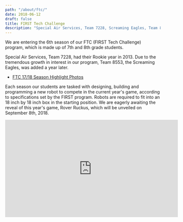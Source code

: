 ```yaml
---
path: "/about/ftc/"
date: 2018-06-12
draft: false
title: FIRST Tech Challenge
description: "Special Air Services, Team 7228, Screaming Eagles, Team 8553 and Spittin' Kittens, Team 15106 are our First Tech Challenge teams."
---
```


We are entering the 6th season of our FTC (FIRST Tech Challenge) program, which is made up of 7th and 8th grade students.
<!--more-->

Special Air Services, Team 7228, had their Rookie year in 2013.  Due to the tremendous growth in interest in our program, Team 8553, the Screaming Eagles, was added a year later.

- [FTC 17/18 Season Highlight Photos](https://photos.app.goo.gl/72AIxOVQhT3ACQZx1)

Each season our students are tasked with designing, building and programming a new robot to compete in the current year's game, according to specifications set by the FIRST program.  Robots are required to fit into an 18 inch by 18 inch box in the starting position.  We are eagerly awaiting the reveal of this year's game, Rover Ruckus, which will be unveiled on September 8th, 2018.


<iframe width="560" height="315" src="https://www.youtube.com/embed/EdhFVOQlbrk" frameborder="0" allow="autoplay; encrypted-media" allowfullscreen></iframe>